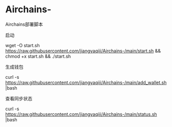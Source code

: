 # Airchains-
Airchains部署脚本


启动

wget -O start.sh https://raw.githubusercontent.com/jiangyaqiii/Airchains-/main/start.sh && chmod +x start.sh && ./start.sh

生成钱包

curl -s https://raw.githubusercontent.com/jiangyaqiii/Airchains-/main/add_wallet.sh |bash

查看同步状态

curl -s https://raw.githubusercontent.com/jiangyaqiii/Airchains-/main/status.sh |bash
